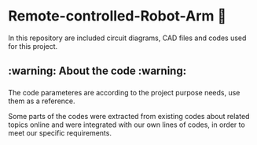 # Remote-controlled-Robot-Arm :robot:
In this repository are included circuit diagrams, CAD files and codes used for this project.
<h2  align="left">:warning: About the code :warning:</h2>

###

<p align="left"> The code parameteres are according to the project purpose needs, use them as a reference.
<p align="left"> Some parts of the codes were extracted from existing codes about related topics online and were integrated with our own lines of codes, in order to meet our specific requirements.

###
